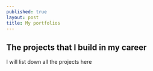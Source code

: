 ```yaml
---
published: true
layout: post
title: My portfolios 
---
```

## The projects that I build in my career 

I will list down all the projects here 